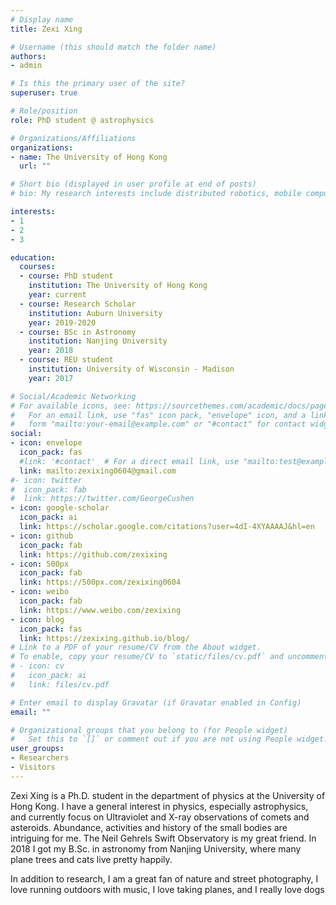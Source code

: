 ```yaml
---
# Display name
title: Zexi Xing

# Username (this should match the folder name)
authors:
- admin

# Is this the primary user of the site?
superuser: true

# Role/position
role: PhD student @ astrophysics

# Organizations/Affiliations
organizations:
- name: The University of Hong Kong
  url: ""

# Short bio (displayed in user profile at end of posts)
# bio: My research interests include distributed robotics, mobile computing and programmable matter.

interests:
- 1
- 2
- 3

education:
  courses:
  - course: PhD student
    institution: The University of Hong Kong
    year: current
  - course: Research Scholar
    institution: Auburn University
    year: 2019-2020
  - course: BSc in Astronomy
    institution: Nanjing University
    year: 2018
  - course: REU student
    institution: University of Wisconsin - Madison
    year: 2017

# Social/Academic Networking
# For available icons, see: https://sourcethemes.com/academic/docs/page-builder/#icons
#   For an email link, use "fas" icon pack, "envelope" icon, and a link in the
#   form "mailto:your-email@example.com" or "#contact" for contact widget.
social:
- icon: envelope
  icon_pack: fas
  #link: '#contact'  # For a direct email link, use "mailto:test@example.org".
  link: mailto:zexixing0604@gmail.com
#- icon: twitter
#  icon_pack: fab
#  link: https://twitter.com/GeorgeCushen
- icon: google-scholar
  icon_pack: ai
  link: https://scholar.google.com/citations?user=4dI-4XYAAAAJ&hl=en
- icon: github
  icon_pack: fab
  link: https://github.com/zexixing
- icon: 500px
  icon_pack: fab
  link: https://500px.com/zexixing0604
- icon: weibo
  icon_pack: fab
  link: https://www.weibo.com/zexixing
- icon: blog
  icon_pack: fas
  link: https://zexixing.github.io/blog/
# Link to a PDF of your resume/CV from the About widget.
# To enable, copy your resume/CV to `static/files/cv.pdf` and uncomment the lines below.
# - icon: cv
#   icon_pack: ai
#   link: files/cv.pdf

# Enter email to display Gravatar (if Gravatar enabled in Config)
email: ""

# Organizational groups that you belong to (for People widget)
#   Set this to `[]` or comment out if you are not using People widget.
user_groups:
- Researchers
- Visitors
---
```


Zexi Xing is a Ph.D. student in the department of physics at the University of Hong Kong. I have a general interest in physics, especially astrophysics, and currently focus on Ultraviolet and X-ray observations of comets and asteroids. Abundance, activities and history of the small bodies are intriguing for me. The Neil Gehrels Swift Observatory is my great friend. In 2018 I got my B.Sc. in astronomy from Nanjing University, where many plane trees and cats live pretty happily. 

In addition to research, I am a great fan of nature and street photography, I love running outdoors with music, I love taking planes, and I really love dogs